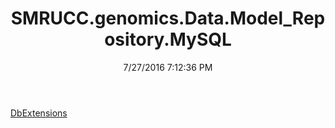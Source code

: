 ﻿---
title: SMRUCC.genomics.Data.Model_Repository.MySQL
date: 7/27/2016 7:12:36 PM
---

[DbExtensions](T-SMRUCC.genomics.Data.Model_Repository.MySQL.DbExtensions.html)
